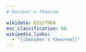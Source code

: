 ```yaml
---
# Donsker's theorem

wikidata: Q3527064
msc_classification: 60
wikipedia_links:
  - "[[Donsker's theorem]]"
---
```

